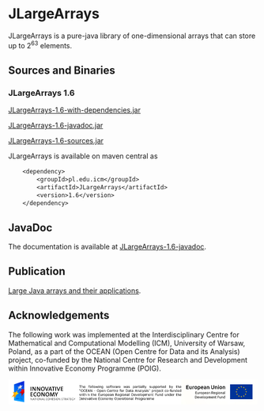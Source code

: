 JLargeArrays
============

JLargeArrays is a pure-java library of one-dimensional arrays that can store up to 2<sup>63</sup> elements.

## Sources and Binaries

### JLargeArrays 1.6

[JLargeArrays-1.6-with-dependencies.jar](http://search.maven.org/remotecontent?filepath=pl/edu/icm/JLargeArrays/1.6/JLargeArrays-1.6-with-dependencies.jar) 

[JLargeArrays-1.6-javadoc.jar](http://search.maven.org/remotecontent?filepath=pl/edu/icm/JLargeArrays/1.6/JLargeArrays-1.6-javadoc.jar) 

[JLargeArrays-1.6-sources.jar](http://search.maven.org/remotecontent?filepath=pl/edu/icm/JLargeArrays/1.6/JLargeArrays-1.6-sources.jar) 

JLargeArrays is available on maven central as

        <dependency>
            <groupId>pl.edu.icm</groupId>
            <artifactId>JLargeArrays</artifactId>
            <version>1.6</version>
        </dependency>

##  JavaDoc
The documentation is available at [JLargeArrays-1.6-javadoc](http://vislab.icm.edu.pl/JLargeArrays-1.6-javadoc/).

##  Publication
[Large Java arrays and their applications](http://ieeexplore.ieee.org/xpl/articleDetails.jsp?arnumber=7237077).

## Acknowledgements
The following work was implemented at the Interdisciplinary Centre for Mathematical 
and Computational Modelling (ICM), University of Warsaw, Poland, as a part of the 
OCEAN (Open Centre for Data and its Analysis) project, co-funded by the National 
Centre for Research and Development within Innovative Economy Programme (POIG). 

![OCEAN EU footer](stopka_ENG_100.png)
